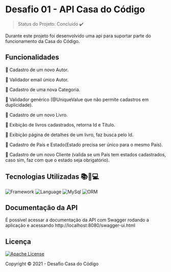 # Desafio 01 - API Casa do Código

> Status do Projeto: Concluído ✔️ 
>

Durante este projeto foi desenvolvido  uma api para suportar parte do funcionamento da Casa do Código.

## Funcionalidades 

:small_orange_diamond: Cadastro de um novo Autor. 

:small_orange_diamond: Validador email único Autor. 

:small_orange_diamond: Cadastro de uma nova Categoria. 

:small_orange_diamond: Validador genérico (@UniqueValue que não permite cadastros em duplicidade).

:small_orange_diamond: Cadastro de um novo Livro. 

:small_orange_diamond: Exibição de livros cadastrados, retorna Id e Título. 

:small_orange_diamond: Exibição página de detalhes de um livro, faz busca pelo Id. 

:small_orange_diamond: Cadastro de País e Estado(Estado precisa ser único para o mesmo País). 

:small_orange_diamond: Cadastro de um novo Cliente (valida se um País tem estados cadastrados, caso sim, faz com que o estado seja obrigatório). 

## Tecnologias Utilizadas 📚🔧💻

![Framework](https://img.shields.io/badge/-Spring%20Boot%202.5.1-brightgreen) ![Language](https://img.shields.io/badge/-Java%2011-red) ![MySql](https://img.shields.io/badge/-MySQL-blue) ![ORM](https://img.shields.io/badge/-Hibernate-yellowgreen) 

## Documentação da API

É possível acessar a documentação da API com Swagger rodando a aplicação e acessando http://localhost:8080/swagger-ui.html 

## Licença 

[![Apache License](https://img.shields.io/github/license/isachagaszup/orange-talents-06-template-casa-do-codigo)](https://github.com/isachagaszup/orange-talents-06-template-casa-do-codigo/blob/main/LICENSE)

  Copyright ©️ 2021 - Desafio Casa do Código 
